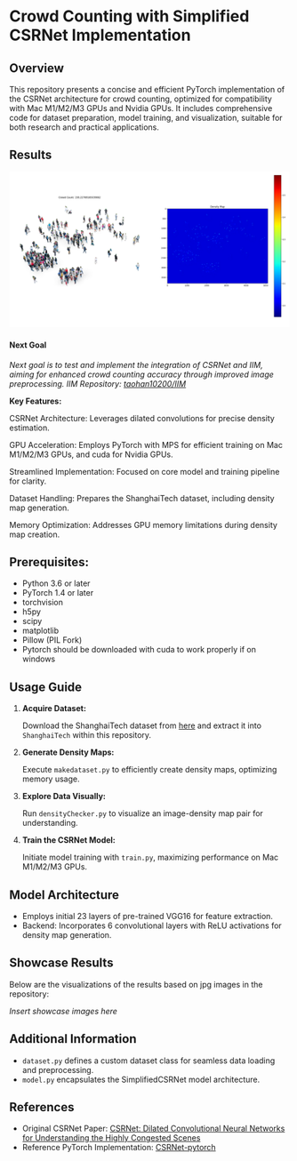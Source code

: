 # Crowd Counting with Simplified CSRNet Implementation

## Overview

This repository presents a concise and efficient PyTorch implementation of the CSRNet architecture for crowd counting, optimized for compatibility with Mac M1/M2/M3 GPUs and Nvidia GPUs. It includes comprehensive code for dataset preparation, model training, and visualization, suitable for both research and practical applications.

## Results

![Result](Results/Result.png)

#### Next Goal 
*Next goal is to test and implement the integration of CSRNet and IIM, aiming for enhanced crowd counting accuracy through improved image preprocessing. IIM Repository: [taohan10200/IIM](https://github.com/taohan10200/IIM)*

**Key Features:**

CSRNet Architecture: Leverages dilated convolutions for precise density estimation.

GPU Acceleration: Employs PyTorch with MPS for efficient training on Mac M1/M2/M3 GPUs, and cuda for Nvidia GPUs.

Streamlined Implementation: Focused on core model and training pipeline for clarity.

Dataset Handling: Prepares the ShanghaiTech dataset, including density map generation.

Memory Optimization: Addresses GPU memory limitations during density map creation.

## Prerequisites:

- Python 3.6 or later
- PyTorch 1.4 or later
- torchvision
- h5py
- scipy
- matplotlib
- Pillow (PIL Fork)
- Pytorch should be downloaded with cuda to work properly if on windows

## Usage Guide

1. **Acquire Dataset:**

   Download the ShanghaiTech dataset from [here](https://paperswithcode.com/dataset/shanghaitech) and extract it into `ShanghaiTech` within this repository.

2. **Generate Density Maps:**

   Execute `makedataset.py` to efficiently create density maps, optimizing memory usage.

3. **Explore Data Visually:**

   Run `densityChecker.py` to visualize an image-density map pair for understanding.

4. **Train the CSRNet Model:**

   Initiate model training with `train.py`, maximizing performance on Mac M1/M2/M3 GPUs.

## Model Architecture

- Employs initial 23 layers of pre-trained VGG16 for feature extraction.
- Backend: Incorporates 6 convolutional layers with ReLU activations for density map generation.

## Showcase Results

Below are the visualizations of the results based on jpg images in the repository:

*Insert showcase images here*

## Additional Information

- `dataset.py` defines a custom dataset class for seamless data loading and preprocessing.
- `model.py` encapsulates the SimplifiedCSRNet model architecture.

## References

- Original CSRNet Paper: [CSRNet: Dilated Convolutional Neural Networks for Understanding the Highly Congested Scenes](https://arxiv.org/abs/1802.10062)
- Reference PyTorch Implementation: [CSRNet-pytorch](https://github.com/leeyeehoo/CSRNet-pytorch)